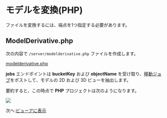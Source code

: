 # モデルを変換(PHP)

ファイルを変換するには、端点を1つ指定する必要があります。

## ModelDerivative.php

次の内容で `/server/modelderivative.php` ファイルを作成します。

[modelderivative.php](_snippets/viewmodels/php/modelderivative.php ':include :type=code php')

**jobs** エンドポイントは **bucketKey** および **objectName** を受け取り、[移動ジョブ](https://forge.autodesk.com/en/docs/model-derivative/v2/reference/http/job-POST/)をポストして、モデルの 2D および 3D ビューを抽出します。 

要約すると、この時点で **PHP** プロジェクトは次のようになります。

![](_media/php/vs_code_allfiles.png)

次へ:[ビューアに表示](viewer/2legged/)